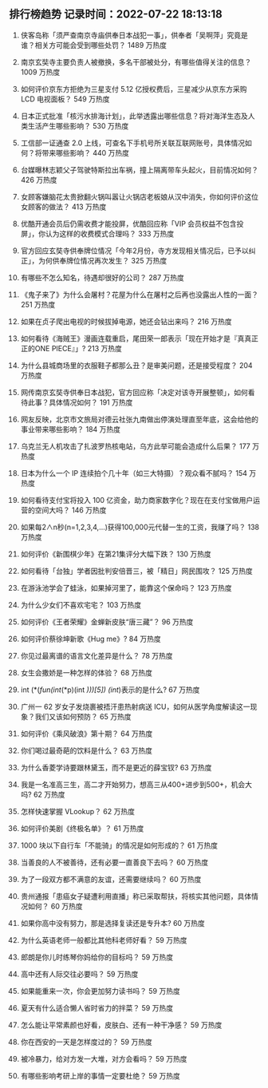 
## 排行榜趋势 记录时间：2022-07-22 18:13:18
  
  1. 侠客岛称「须严查南京寺庙供奉日本战犯一事」，供奉者「吴啊萍」究竟是谁？相关方可能会受到哪些处罚？ 1489 万热度
    
  2. 南京玄奘寺主要负责人被撤换，多名干部被处分，有哪些值得关注的信息？ 1009 万热度
    
  3. 如何评价京东方拒绝为三星支付 5.12 亿授权费后，三星减少从京东方采购 LCD 电视面板？ 549 万热度
    
  4. 日本正式批准「核污水排海计划」，此举透露出哪些信息？将对海洋生态及人类生活产生哪些影响？ 530 万热度
    
  5. 工信部一证通查 2.0 上线，可查名下手机号所关联互联网账号，具体情况如何？将带来哪些影响？ 440 万热度
    
  6. 台媒曝林志颖父子驾驶特斯拉出车祸，撞上隔离带车头起火，目前情况如何？ 426 万热度
    
  7. 女顾客嫌脑花太贵掀翻火锅叫嚣让火锅店老板娘从汉中消失，你如何评价这位女顾客的做法？ 413 万热度
    
  8. 优酷开通会员后仍需收费才能投屏，优酷回应称「VIP 会员权益不包含投屏」，你认为这样的收费模式合理吗？ 333 万热度
    
  9. 官方回应玄奘寺供奉牌位情况「今年2月份，寺方发现相关情况后，已予以纠正」，为何供奉牌位情况再次发生？ 325 万热度
    
  10. 有哪些不怎么知名，待遇却很好的公司？ 287 万热度
    
  11. 《鬼子来了》为什么会屠村？花屋为什么在屠村之后再也没露出人性的一面？ 251 万热度
    
  12. 如果在贞子爬出电视的时候拔掉电源，她还会钻出来吗？ 216 万热度
    
  13. 如何看待《海贼王》漫画连载重启，尾田荣一郎表示「现在开始才是『真真正正的ONE PIECE』」? 213 万热度
    
  14. 为什么县城商场里的衣服鞋子都那么丑？是审美问题，还是接受程度？ 204 万热度
    
  15. 网传南京玄奘寺供奉日本战犯，官方回应称「决定对该寺开展整顿」，如何看待此事？具体情况如何？ 191 万热度
    
  16. 网友反映，北京市文旅局对德云社张九南做出停演处理直至年底，这会给他的事业带来哪些影响？ 184 万热度
    
  17. 乌克兰无人机攻击了扎波罗热核电站，乌方此举可能会造成什么后果？ 177 万热度
    
  18. 日本为什么一个 IP 连续拍个几十年（如三大特摄）？观众看不腻吗？ 154 万热度
    
  19. 如何看待支付宝将投入 100 亿资金，助力商家数字化？现在在支付宝做用户运营的空间大吗？ 146 万热度
    
  20. 如果每2∧n秒(n=1,2,3,4,…)获得100,000元代替一生的工资，我赚了吗？ 138 万热度
    
  21. 如何评价《新围棋少年》在第21集评分大幅下跌？ 130 万热度
    
  22. 如何看待「台独」学者因批判安倍晋三，被「精日」网民围攻？ 125 万热度
    
  23. 在游泳池学会了蛙泳，如果掉河里了，能靠这个保命吗？ 123 万热度
    
  24. 为什么少女们不喜欢宅宅？ 103 万热度
    
  25. 如何评价《王者荣耀》金蝉新皮肤“唐三藏”？ 96 万热度
    
  26. 如何评价蔡徐坤新歌《Hug me》? 84 万热度
    
  27. 你见过最离谱的语言文化差异是什么？ 78 万热度
    
  28. 女生会撒娇是一种怎样的体验？ 68 万热度
    
  29. int (*(*fun(int*(*p)(int *)))[5]) (int*)表示的是什么? 67 万热度
    
  30. 广州一 62 岁女子发烧裹被捂汗患热射病送 ICU，如何从医学角度解读这一现象？我们又该如何预防？ 65 万热度
    
  31. 如何评价《乘风破浪》第十期？ 64 万热度
    
  32. 你们喝过最奇葩的饮料是什么？ 63 万热度
    
  33. 为什么香菱学诗要跟林黛玉，而不是更近的薛宝钗? 63 万热度
    
  34. 我是一名准高三生，高二才开始努力，想高三从400+进步到500+，机会大吗? 62 万热度
    
  35. 怎样快速掌握 VLookup？ 62 万热度
    
  36. 如何评价美剧《终极名单》？ 61 万热度
    
  37. 1000 块以下自行车「不能骑」的情况是如何形成的？ 61 万热度
    
  38. 当善良的人不被善待，还有必要一直善良下去吗？ 60 万热度
    
  39. 为了一段双方都不满意的友谊，还需要继续吗？ 60 万热度
    
  40. 贵州通报「患癌女子疑遭利用直播」称已采取帮扶，将核实其他问题，具体情况如何？ 60 万热度
    
  41. 如果你高中没有努力，那是选择复读还是专升本? 60 万热度
    
  42. 为什么英语老师一般都比其他科老师好看？ 59 万热度
    
  43. 郎朗是你儿时练琴你妈给你的目标吗？ 59 万热度
    
  44. 高中还有人际交往必要吗？ 59 万热度
    
  45. 如果能重来一次，你会更加努力读书吗？ 59 万热度
    
  46. 夏天有什么适合懒人省时省力的拌菜？ 59 万热度
    
  47. 怎么能让平常素颜也好看，皮肤白、还有一种干净感？ 59 万热度
    
  48. 你在西安的一天是怎样度过的？ 59 万热度
    
  49. 被冷暴力，给对方发一大堆，对方会看吗？ 59 万热度
    
  50. 有哪些影响考研上岸的事情一定要杜绝？ 59 万热度
    
